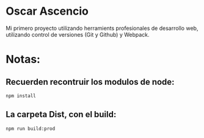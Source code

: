 # Oscar Ascencio



Mi primero proyecto utilizando herramients profesionales de desarrollo web, utilizando control de versiones (Git y Github) y Webpack.
 

# Notas:


## Recuerden recontruir los modulos de node:

```
npm install
```



## La carpeta Dist, con el build:
```
npm run build:prod
```